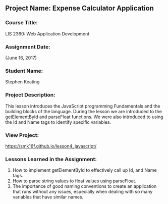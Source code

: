 ## Project Name:  Expense Calculator Application

### Course Title:
LIS 2360:  Web Application Development

### Assignment Date:  
(June 16, 2017)

### Student Name:  
Stephen Keating

### Project Description:
This lesson introduces the JavaScript programming Fundamentals and the building blocks of the language. 
During the lesson we are introduced to the getElementById and parseFloat functions. We were also introduced to
using the Id and Name tags to identify specific variables.


### View Project:
https://smk16f.github.io/lesson4_javascript/

### Lessons Learned in the Assignment:
1. How to implement getElementById to effectively call up Id, and Name tags.
2. How to parse string values to float values using parseFloat.
3. The importance of good naming conventions to create an application that runs
   without any issues, especially when dealing with so many variables that have similar names.

